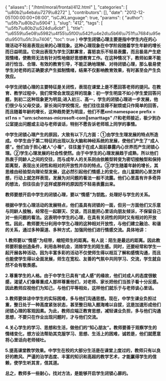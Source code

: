{
    "aliases": [
        "/html/moral/frontal/412.html"
    ],
    "categories": [
        "\u80b2\u4eba\u7279\u8272"
    ],
    "contributors": [],
    "date": "2012-12-05T00:00:00+08:00",
    "isCJKLanguage": true,
    "params": {
        "author": "\u5fb7\u80b2\u5904"
    },
    "slug": "412",
    "tags": [
        "\u5fb7\u80b2\u524d\u6cbf"
    ],
    "title": "\u6559\u5e08\u5982\u4f55\u5f00\u542f\u4e2d\u5b66\u751f\u7684\u95ed\u9501\u5fc3\u7406",
    "toc": true
}
**中学生闭锁心理主要是指中学生内在的心理活动不轻易表现出来的心理现象。这种心理现象在中学阶段随着学生年龄的增长而日益明显。它突出表现为学生沉默寡言，喜怒哀乐不轻易表露，而且极易产生悲观情绪，使教师无法有针对性地做好思想教育工作。在这种情况下，教师如果不能进行恰当、合理、有效的教育引导，不能正确地理解、对待闭锁心理，那么极易使学生对老师的正确要求产生抵制情绪，结果不仅影响教育效果，有时甚至会产生负效应。**

**中学生闭锁心理的主要特征是关闭性，表现在课堂上是不愿回答老师的提问。在教育、教学过程中，我们常常会发现这样的现象：初一学生明显不如小学生爱回答问题，到初二这种现象更为明显;进入初三、高一，学生的闭锁心理进一步发展，他们很少与父母交谈，家长询问学校情况，他们往往显得不耐烦或只作简单的回答，而且随着年龄的增长，这种趋势更为明显，他们不愿xml:namespace prefix = st1 ns = "urn:schemas-microsoft-com:office:smarttags" /?和老师接近，极少到办公室提出问题或主动与老师谈话，特别不愿告诉老师班上同学的事情。**

**中学生闭锁心理产生的原因，大致有以下几方面：①由学生生理发展的特点所造成。中学生由于第二特征的出现以及大脑和神经系统的发展，使他们产生了“成人感”。他们由于担心被人“小看”，往往羞于在成人面前暴露内心世界而产生闭锁心理。②学生心理发展的社会性使然。由于中学生的心理发展趋于成熟，所以他们热衷于同龄人之间的交往，而与成年人的关系则由依赖型转变为密切接触型和保持距离型，表现出关闭性和相对的开放性并存的特点。③学生随着年龄的增长，其思维由经验型向理论型发展，这必然引起他们情感上的变化，由儿童期的心里怎样想，行动上就怎样表现，发展为对问题的看法一般不流露。他们心里虽有许多奇异的想法，但往往由于这样或那样的原因而不轻易表露出来。**

**教师要想开启中学生的闭锁心理，要以“情感”为钥匙，处理好与学生的关系。**

**根据中学生心理活动的发展特点，他们虽具有闭锁的一面，但另一方面他们又乐意与同龄人接触，经常在一起聊天、交谈，而且能把心里话向朋友倾诉，不保留自己对一些问题的看法。这表明中学生的心理，在具有关闭性的同时又有相对的开放性。因此，教师要充分利用中学生心理的这种相对开放性，与他们建立融洽、和谐的关系，通过多种渠道、多种方式，加强同他们进行情感交流。具体地讲：**

**1.教师要以“情感”为纽带，缩短师生的距离。有人说：陌生是最远的距离。因此教师要积极创造条件，利用各种机会，消除学生的陌生感。同时，还要经常和学生一起开展各种活动，因为丰富多彩的活动不仅使师生得以相互了解和感情沟通，而且也能使学生得以全面发展，师生在宽松、友善的气氛中共同学习、交流，学生就自然不会有敬畏感。**

**2.尊重学生的人格。由于中学生已具有“成人感”的缘故，他们对成人的态度很敏感，渴望人们像尊重成人那样尊重他们，对老师、家长把他们当孩子看十分反感。因此教师应视他们为知己，与他们平等相处，这样他们就乐于与老师谈心里话。**

**3.教师要体谅中学生的实际困难，多与他们沟通思想。现在，中学生课业负担过重，整日处于一种高度紧张状态，甚至整日陷入题海难以自拔，这是加速形成他们闭锁心理的客观因素。为此，教师应端正教育思想，减轻课业负担，多与他们沟通思想，不要只在作业出现问题时，才与他们交流。**

**4.关心学生的学习、思想和生活，做他们的“知心朋友”。教师要善于观察学生的情绪变化，想方设法帮助其克服学习、思想、生活上的困难，诚若是，他们就愿意将心里话向老师倾吐。**

**5.提高课堂教学效果。中学生在校的大部分生活是在课堂上度过的，教师只有以良好的教风、严谨的治学态度、丰富的知识和高超的教学艺术，才能赢得学生的信赖，使学生听其言，信其道。**

**总之，教师多一些耐心，找对方法，是能够开启学生闭锁心扉的。**

